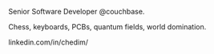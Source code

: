 Senior Software Developer @couchbase.

Chess, keyboards, PCBs, quantum fields, world domination.

linkedin.com/in/chedim/
